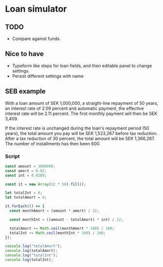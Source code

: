 # Loan simulator

## TODO

- Compare against funds.

## Nice to have

- Typeform like steps for loan fields, and then editable panel to change settings.
- Persist different settings with name

## SEB example

With a loan amount of SEK 1,000,000, a straight-line repayment of 50 years, an interest rate of 2.09 percent
and automatic payment, the effective interest rate will be 2.11 percent.
The first monthly payment will then be SEK 3,409.

If the interest rate is unchanged during the loan's repayment period (50 years),
the total amount you pay will be SEK 1,523,267 before tax reduction.
After a tax reduction of 30 percent, the total amount will be SEK 1,366,287.
The number of installments has then been 600.

### Script

```js
const amount = 1000000;
const amort = 0.02;
const int = 0.0209;

const it = new Array(12 * 50).fill();

let totalInt = 0;
let totalAmort = 0;

it.forEach(() => {
  const monthAmort = (amount * amort) / 12;

  const monthInt = ((amount - totalAmort) * int) / 12;

  totalAmort += Math.ceil(monthAmort * 100) / 100;
  totalInt += Math.ceil(monthInt * 100) / 100;
});

console.log("totalAmort");
console.log(totalAmort);
console.log("totalInt");
console.log(totalInt);
```
